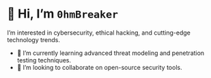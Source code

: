 # 👋 Hi, I’m `0hmBreaker`

I’m interested in cybersecurity, ethical hacking, and cutting-edge technology trends.

- 🌱 I’m currently learning advanced threat modeling and penetration testing techniques.
- 💞️ I’m looking to collaborate on open-source security tools.

<!-- my-badges start -->
<!-- my-badges end -->


